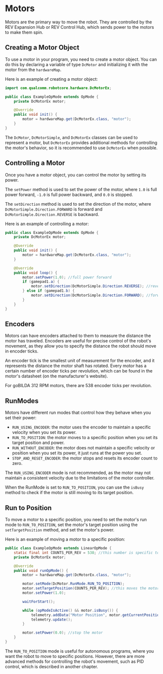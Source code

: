 # Motors

Motors are the primary way to move the robot. 
They are controlled by the REV Expansion Hub or REV Control Hub,
which sends power to the motors to make them spin.

## Creating a Motor Object

To use a motor in your program, you need to create a motor object.
You can do this by declaring a variable of type `DcMotor` and initializing it with the motor from the `hardwareMap`.

Here is an example of creating a motor object:

```java
import com.qualcomm.robotcore.hardware.DcMotorEx;

public class ExampleOpMode extends OpMode {
    private DcMotorEx motor;

    @Override
    public void init() {
        motor = hardwareMap.get(DcMotorEx.class, "motor");
    }
}
```

The `DcMotor`, `DcMotorSimple`, and `DcMotorEx` classes can be used to represent a motor,
but `DcMotorEx` provides additional methods for controlling the motor's behavior,
so it is recommended to use `DcMotorEx` when possible.

## Controlling a Motor

Once you have a motor object, you can control the motor by setting its power.

The `setPower` method is used to set the power of the motor,
where `1.0` is full power forward, `-1.0` is full power backward, and `0.0` is stopped.

The `setDirection` method is used to set the direction of the motor,
where `DcMotorSimple.Direction.FORWARD` is forward and `DcMotorSimple.Direction.REVERSE` is backward.

Here is an example of controlling a motor:

```java
public class ExampleOpMode extends OpMode {
    private DcMotorEx motor;

    @Override
    public void init() {
        motor = hardwareMap.get(DcMotorEx.class, "motor");
    }

    @Override
    public void loop() {
        motor.setPower(1.0); //full power forward
        if (gamepad1.a) {
            motor.setDirection(DcMotorSimple.Direction.REVERSE); //reverse direction
        } else if (gamepad1.b) {
            motor.setDirection(DcMotorSimple.Direction.FORWARD); //forward direction
        }
    }
}
```

## Encoders

Motors can have encoders attached to them to measure the distance the motor has traveled.
Encoders are useful for precise control of the robot's movement,
as they allow you to specify the distance the robot should move in encoder ticks.

An encoder tick is the smallest unit of measurement for the encoder,
and it represents the distance the motor shaft has rotated.
Every motor has a certain number of encoder ticks per revolution,
which can be found in the motor's datasheet (on the manufacturer's website).

For goBILDA 312 RPM motors, there are 538 encoder ticks per revolution.

## RunModes

Motors have different run modes that control how they behave when you set their power:
- `RUN_USING_ENCODER`: the motor uses the encoder to maintain a specific velocity when you set its power.
- `RUN_TO_POSITION`: the motor moves to a specific position when you set its target position and power.
- `RUN_WITHOUT_ENCODER`: the motor does not maintain a specific velocity or position when you set its power, 
it just runs at the power you set.
- `STOP_AND_RESET_ENCODER`: the motor stops and resets its encoder count to zero.

The `RUN_USING_ENCODER` mode is not recommended, as the motor may not maintain a consistent velocity due to the limitations of the motor controller.

When the RunMode is set to `RUN_TO_POSITION`, 
you can use the `isBusy` method to check if the motor is still moving to its target position.

## Run to Position

To move a motor to a specific position, you need to set the motor's run mode to `RUN_TO_POSITION`,
set the motor's target position using the `setTargetPosition` method,
and set the motor's power.

Here is an example of moving a motor to a specific position:

```java
public class ExampleOpMode extends LinearOpMode {
    static final int COUNTS_PER_REV = 538; //this number is specific to goBILDA 312 RPM motors; check your motor's datasheet
    private DcMotorEx motor;

    @Override
    public void runOpMode() {
        motor = hardwareMap.get(DcMotorEx.class, "motor");

        motor.setMode(DcMotor.RunMode.RUN_TO_POSITION);
        motor.setTargetPosition(COUNTS_PER_REV); //this moves the motor one revolution
        motor.setPower(1.0);

        waitForStart();

        while (opModeIsActive() && motor.isBusy()) {
            telemetry.addData("Motor Position", motor.getCurrentPosition());
            telemetry.update();
        }

        motor.setPower(0.0); //stop the motor
    }
}
```

The `RUN_TO_POSITION` mode is useful for autonomous programs, where you want the robot to move to specific positions.
However, there are more advanced methods for controlling the robot's movement, such as PID control,
which is described in another chapter.